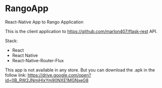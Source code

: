 # RangoApp
React-Native App to Rango Application

This is the client application to https://github.com/marlon407/flask-rest API.

Stack:
- React
- React Native
- React-Native-Router-Flux

This app is not available in any store. But you can download the .apk in the follow link:
https://drive.google.com/open?id=0B_RW2JNmjHlxYm90NXE1MGNxeG8
